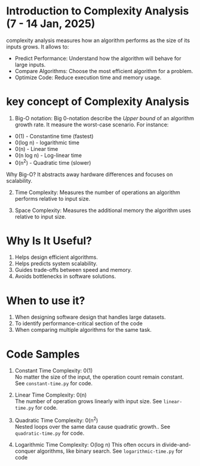 # Introduction to Complexity Analysis (7 - 14 Jan, 2025)

complexity analysis measures how an algorithm performs as the size of its inputs grows. It allows to:
- Predict Performance: Understand how the algorithm will behave for large inputs.
- Compare Algorithms: Choose the most efficient algorithm for a problem.
- Optimize Code: Reduce execution time and memory usage.

# key concept of Complexity Analysis
1. Big-O notation:
Big 0-notation describe the *Upper bound* of an algorithm growth rate. It measure the worst-case scenario.
For instance:
- 0(1) - Constantine time (fastest)
- 0(log n) - logarithmic time
- 0(n) - Linear time
- 0(n log n) - Log-linear time
- 0(n<sup>2</sup>) - Quadratic time (slower)

Why Big-O? It abstracts away hardware differences and focuses on scalability.

2. Time Complexity:
Measures the number of operations an algorithm performs relative to input size.

3. Space Complexity:
Measures the additional memory the algorithm uses relative to input size.

# Why Is It Useful?
1. Helps design efficient algorithms.
2. Helps predicts system scalability.
3. Guides trade-offs between speed and memory.
4. Avoids bottlenecks in software solutions.

# When to use it?
1. When designing software design that handles large datasets.
2. To identify performance-critical section of the code
3. When comparing multiple algorithms for the same task.

# Code Samples

1. Constant Time Complexity: 0(1) <br />
No matter the size of the input, the operation count remain constant. See `constant-time.py` for code.

2. Linear Time Complexity: 0(n) <br />
The number of operation grows linearly with input size. See `linear-time.py` for code.

3. Quadratic Time Complexity: 0(n<sup>2</sup>) <br />
Nested loops over the same data cause quadratic growth.. See `quadratic-time.py` for code.

4. Logarithmic Time Complexity: O(log n)
This often occurs in divide-and-conquer algorithms, like binary search. See `logarithmic-time.py` for code